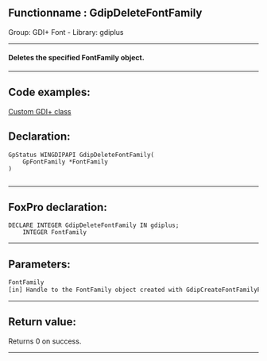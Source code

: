 <link rel="stylesheet" type="text/css" href="../../css/win32api.css">  
<link rel="stylesheet" href="https://cdnjs.cloudflare.com/ajax/libs/font-awesome/4.7.0/css/font-awesome.min.css">

## Functionname : GdipDeleteFontFamily
Group: GDI+ Font - Library: gdiplus    
***  


#### Deletes the specified FontFamily object.
***  


## Code examples:
[Custom GDI+ class](../../samples/sample_450.md)  

## Declaration:
```foxpro  
GpStatus WINGDIPAPI GdipDeleteFontFamily(
	GpFontFamily *FontFamily
)
  
```  
***  


## FoxPro declaration:
```foxpro  
DECLARE INTEGER GdipDeleteFontFamily IN gdiplus;
	INTEGER FontFamily  
```  
***  


## Parameters:
```txt  
FontFamily
[in] Handle to the FontFamily object created with GdipCreateFontFamilyFromName, GdipCloneFontFamily or similar function.  
```  
***  


## Return value:
Returns 0 on success.  
***  


